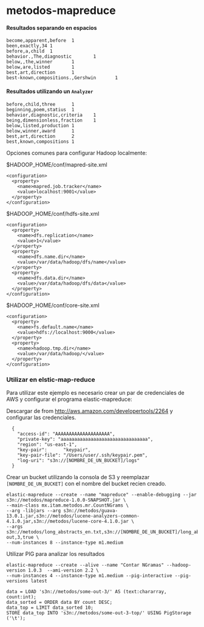 metodos-mapreduce
=================

#### Resultados separando en espacios

```
become,apparent,before  1
been,exactly,34 1
before,a,child  1
behavior.,The,diagnostic        1
below,,the,winner       1
below,are,listed        1
best,art,direction      1
best-known,compositions.,Gershwin       1
```

#### Resultados utilizando un `Analyzer`

```
before,child,three      1
beginning,poem,statius  1
behavior,diagnostic,criteria    1
being,dimensionless,fraction    1
below,listed,production 1
below,winner,award      1
best,art,direction      2
best,known,compositions 1
```



Opciones comunes para configurar Hadoop localmente:


$HADOOP_HOME/conf/mapred-site.xml
```
<configuration>
  <property>
    <name>mapred.job.tracker</name>
    <value>localhost:9001</value>
  </property>
</configuration>
```


$HADOOP_HOME/conf/hdfs-site.xml 
```
<configuration>
  <property>
    <name>dfs.replication</name>
    <value>1</value>
  </property>
  <property>
    <name>dfs.name.dir</name>
    <value>/var/data/hadoop/dfs/name</value>
  </property>
  <property>
    <name>dfs.data.dir</name>
    <value>/var/data/hadoop/dfs/data</value>
  </property>
</configuration>
```


$HADOOP_HOME/conf/core-site.xml
```
<configuration>
  <property>
    <name>fs.default.name</name>
    <value>hdfs://localhost:9000</value>
  </property>
  <property>
    <name>hadoop.tmp.dir</name>
    <value>/var/data/hadoop/</value>
  </property>
</configuration>
```

### Utilizar en elstic-map-reduce

Para utilizar este ejemplo es necesario crear un par de credenciales de AWS y configurar el programa elastic-mapreduce:

Descargar de from http://aws.amazon.com/developertools/2264 y configurar las credenciales.

```
  {
    "access-id": "AAAAAAAAAAAAAAAAAAAA",
    "private-key": "aaaaaaaaaaaaaaaaaaaaaaaaaaaaaaaa",
    "region": "us-east-1",
    "key-pair":      "keypair",
    "key-pair-file": "/Users/user/.ssh/keypair.pem",
    "log-uri": "s3n://[NOMBRE_DE_UN_BUCKET]/logs"
  }
```

Crear un bucket utilizando la consola de S3 y reemplazar `[NOMBRE_DE_UN_BUCKET]` con el nombre del bucket recien creado.

```
elastic-mapreduce --create --name "mapreduce" --enable-debugging --jar s3n://metodos/mapreduce-1.0.0-SNAPSHOT.jar \
--main-class mx.itam.metodos.mr.CountNGrams \
--arg -libjars --arg s3n://metodos/guava-13.0.1.jar,s3n://metodos/lucene-analyzers-common-4.1.0.jar,s3n://metodos/lucene-core-4.1.0.jar \
--args s3n://metodos/long_abstracts_en.txt,s3n://[NOMBRE_DE_UN_BUCKET]/long_abstracts_en-out,3,true \
--num-instances 8 --instance-type m1.medium
```

Utilizar PIG para analizar los resultados

```
elastic-mapreduce --create --alive --name "Contar NGramas" --hadoop-version 1.0.3  --ami-version 2.2 \
--num-instances 4 --instance-type m1.medium --pig-interactive --pig-versions latest
```

```
data = LOAD 's3n://metodos/some-out-3/' AS (text:chararray, count:int);
data_sorted = ORDER data BY count DESC;
data_top = LIMIT data_sorted 10;
STORE data_top INTO 's3n://metodos/some-out-3-top/' USING PigStorage ('\t');
```
